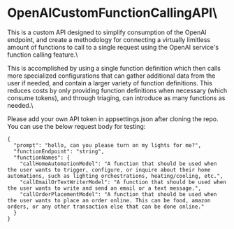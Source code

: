 # OpenAICustomFunctionCallingAPI\

This is a custom API designed to simplify consumption of the OpenAI endpoint, and create a methodology for connecting a virtually limitless amount of functions to call to a single request using the OpenAI service's function calling feature.\

This is accomplished by using a single function definition which then calls more specialized configurations that can gather additional data from the user if needed, and contain a larger variety of function definitions. This reduces costs by only providing function definitions when necessary (which consume tokens), and through triaging, can introduce as many functions as needed.\

Please add your own API token in appsettings.json after cloning the repo.\
You can use the below request body for testing:

```
{
  "prompt": "hello, can you please turn on my lights for me?",
  "functionEndpoint": "string",
  "functionNames": {
    "callHomeAutomationModel": "A function that should be used when the user wants to trigger, configure, or inquire about their home automations, such as lighting orchestrations, heating/cooling, etc.",
    "callEmailOrTextWriterModel": "A function that should be used when the user wants to write and send an email or a text message.",
    "callOrderPlacementModel": "A function that should be used when the user wants to place an order online. This can be food, amazon orders, or any other transaction else that can be done online."
  }
}
```
